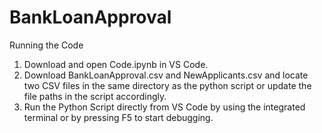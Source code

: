 # BankLoanApproval
Running the Code
1. Download and open Code.ipynb in VS Code.
2. Download BankLoanApproval.csv and NewApplicants.csv and locate two CSV files in the same directory as the python script or update the file paths in the script accordingly.
3. Run the Python Script directly from VS Code by using the integrated terminal or by pressing F5 to start debugging.
